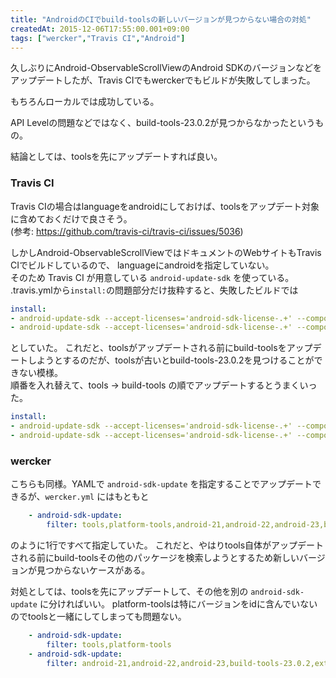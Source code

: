 ```yaml
---
title: "AndroidのCIでbuild-toolsの新しいバージョンが見つからない場合の対処"
createdAt: 2015-12-06T17:55:00.001+09:00
tags: ["wercker","Travis CI","Android"]
---
```

久しぶりにAndroid-ObservableScrollViewのAndroid SDKのバージョンなどをアップデートしたが、Travis CIでもwerckerでもビルドが失敗してしまった。

もちろんローカルでは成功している。

API Levelの問題などではなく、build-tools-23.0.2が見つからなかったというもの。

結論としては、toolsを先にアップデートすれば良い。  
<!--more-->

### Travis CI

Travis CIの場合はlanguageをandroidにしておけば、toolsをアップデート対象に含めておくだけで良さそう。  
(参考: https://github.com/travis-ci/travis-ci/issues/5036)

しかしAndroid-ObservableScrollViewではドキュメントのWebサイトもTravis CIでビルドしているので、
languageにandroidを指定していない。  
そのため Travis CI が用意している `android-update-sdk` を使っている。  
.travis.ymlから`install:`の問題部分だけ抜粋すると、失敗したビルドでは

```yaml
install:
- android-update-sdk --accept-licenses='android-sdk-license-.+' --components=build-tools-23.0.2
- android-update-sdk --accept-licenses='android-sdk-license-.+' --components=tools
```

としていた。
これだと、toolsがアップデートされる前にbuild-toolsをアップデートしようとするのだが、toolsが古いとbuild-tools-23.0.2を見つけることができない模様。  
順番を入れ替えて、tools -> build-tools の順でアップデートするとうまくいった。

```yaml
install:
- android-update-sdk --accept-licenses='android-sdk-license-.+' --components=tools
- android-update-sdk --accept-licenses='android-sdk-license-.+' --components=build-tools-23.0.2
```

### wercker

こちらも同様。YAMLで `android-sdk-update` を指定することでアップデートできるが、`wercker.yml` にはもともと

```yaml
    - android-sdk-update:
        filter: tools,platform-tools,android-21,android-22,android-23,build-tools-23.0.2,extra-android-support,extra-android-m2repository
```

のように1行ですべて指定していた。
これだと、やはりtools自体がアップデートされる前にbuild-toolsその他のパッケージを検索しようとするため新しいバージョンが見つからないケースがある。

対処としては、toolsを先にアップデートして、その他を別の `android-sdk-update` に分ければいい。
platform-toolsは特にバージョンをidに含んでいないのでtoolsと一緒にしてしまっても問題ない。

```yaml
    - android-sdk-update:
        filter: tools,platform-tools
    - android-sdk-update:
        filter: android-21,android-22,android-23,build-tools-23.0.2,extra-android-support,extra-android-m2repository
```
